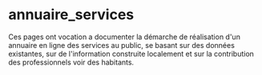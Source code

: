 # annuaire_services

Ces pages ont vocation a documenter la démarche de réalisation d'un annuaire en ligne des services au public, se basant sur des données existantes, sur de l'information construite localement et sur la contribution des professionnels voir des habitants.
